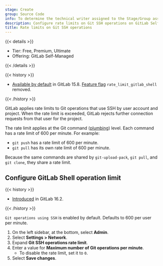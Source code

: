 ```yaml
---
stage: Create
group: Source Code
info: To determine the technical writer assigned to the Stage/Group associated with this page, see https://handbook.gitlab.com/handbook/product/ux/technical-writing/#assignments
description: Configure rate limits on Git SSH operations on GitLab Self-Managed.
title: Rate limits on Git SSH operations
---
```


{{< details >}}

- Tier: Free, Premium, Ultimate
- Offering: GitLab Self-Managed

{{< /details >}}

{{< history >}}

- [Available by default](https://gitlab.com/gitlab-org/gitlab/-/issues/367998) in GitLab 15.8. [Feature flag](../feature_flags.md) `rate_limit_gitlab_shell` removed.

{{< /history >}}

GitLab applies rate limits to Git operations that use SSH by user account and project. When the rate limit is exceeded, GitLab rejects
further connection requests from that user for the project.

The rate limit applies at the Git command ([plumbing](https://git-scm.com/book/en/v2/Git-Internals-Plumbing-and-Porcelain)) level.
Each command has a rate limit of 600 per minute. For example:

- `git push` has a rate limit of 600 per minute.
- `git pull` has its own rate limit of 600 per minute.

Because the same commands are shared by `git-upload-pack`, `git pull`, and `git clone`, they share a rate limit.

## Configure GitLab Shell operation limit

{{< history >}}

- [Introduced](https://gitlab.com/gitlab-org/gitlab/-/merge_requests/123761) in GitLab 16.2.

{{< /history >}}

`Git operations using SSH` is enabled by default. Defaults to 600 per user per minute.

1. On the left sidebar, at the bottom, select **Admin**.
1. Select **Settings > Network**.
1. Expand **Git SSH operations rate limit**.
1. Enter a value for **Maximum number of Git operations per minute**.
   - To disable the rate limit, set it to `0`.
1. Select **Save changes**.
